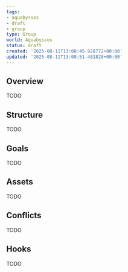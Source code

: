 ```yaml
---
tags:
- aquabyssos
- draft
- group
type: Group
world: Aquabyssos
status: draft
created: '2025-08-11T13:08:45.928772+00:00'
updated: '2025-08-11T13:08:51.481828+00:00'
---
```



## Overview

TODO
## Structure

TODO
## Goals

TODO
## Assets

TODO
## Conflicts

TODO
## Hooks

TODO
